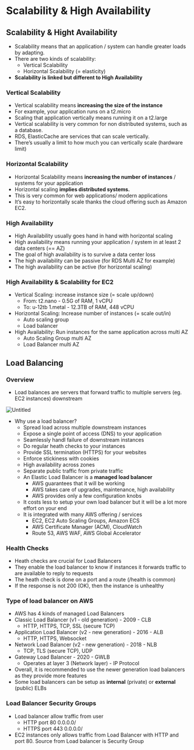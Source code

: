 # Scalability & High Availability

## Scalability & Hight Availability

- Scalability means that an application / system can handle greater loads by adapting.
- There are two kinds of scalability:
    - Vertical Scalability
    - Horizontal Scalability (= elasticity)
- **Scalability is linked but different to High Availability**

### Vertical Scalability

- Vertical scalability means **increasing the size of the instance**
- For example, your application runs on a t2.micro
- Scaling that application vertically means running it on a t2.large
- Vertical scalability is very common for non distributed systems, such as a database.
- RDS, ElasticCache are services that can scale vertically.
- There’s usually a limit to how much you can vertically scale (hardware limit)

### Horizontal Scalability

- Horizontal Scalability means **increasing the number of instances** / systems for your application
- Horizontal scaling **implies distributed systems.**
- This is very common for web applications/ modern applications
- It’s easy to horizontally scale thanks the cloud offering such as Amazon EC2.

### High Availability

- High Availability usually goes hand in hand with horizontal scaling
- High availability means running your application / system in at least 2 data centers (== AZ)
- The goal of high availability is to survive a data center loss
- The high availability can be passive (for RDS Multi AZ for example)
- The high availability can be active (for horizontal scaling)

### High Availability & Scalability for EC2

- Vertical Scaling: increase instance size (= scale up/down)
    - From: t2.nano - 0.5G of RAM, 1 vCPU
    - To: u-12tb 1.metal - 12.3TB of RAM, 448 vCPU
- Horizontal Scaling: Increase number of instances (= scale out/in)
    - Auto scaling group
    - Load balancer
- High Availability: Run instances for the same application across multi AZ
    - Auto Scaling Group multi AZ
    - Load Balancer multi AZ
## Load Balancing

### Overview

- Load balances are servers that forward traffic to multiple servers (eg. EC2 instances) downstream

![Untitled](https://s3-us-west-2.amazonaws.com/secure.notion-static.com/e7afef2c-29fb-43f0-aebc-a9e997c7cd1a/Untitled.png)

- Why use a load balancer?
    - Spread load across multiple downstream instances
    - Expose a single point of access (DNS) to your application
    - Seamlessly handl failure of downstream instances
    - Do regular heath checks to your instances
    - Provide SSL termination (HTTPS) for your websites
    - Enforce stickiness with cookies
    - High availability across zones
    - Separate public traffic from private traffic
    - An Elastic Load Balancer is a **managed load balancer**
        - AWS guarantees that it will be working
        - AWS takes care of upgrades, maintenance, high availability
        - AWS provides only a few configuration knobs
    - It costs less to setup your own load balancer but it will be a lot more effort on your end
    - It is integrated with many AWS offering / services
        - EC2, EC2 Auto Scaling Groups, Amazon ECS
        - AWS Certificate Manager (ACM), CloudWatch
        - Route 53, AWS WAF, AWS Global Accelerator
### Health Checks

- Heath checks are crucial for Load Balancers
- They enable the load balancer to know if instances it forwards traffic to are available to reply to requests
- The heath check is done on a port and a route (/health is common)
- If the response is not 200 (OK), then the instance is unhealthy
### Type of load balancer on AWS

- AWS has 4 kinds of managed Load Balancers
- Classic Load Balancer (v1 - old generation) - 2009 - CLB
    - HTTP, HTTPS, TCP, SSL (secure TCP)
- Application Load Balancer (v2 - new generation) - 2016 - ALB
    - HTTP, HTTPS, Websocket
- Network Load Balancer (v2 - new generation) - 2018 - NLB
    - TCP, TLS (secure TCP), UDP
- Gateway Load Balancer - 2020 - GWLB
    - Operates at layer 3 (Network layer) - IP Protocol
- Overall, it is recommended to use the newer generation load balancers as they provide more features
- Some load balancers can be setup as **internal** (private) or **external** (public) ELBs
### Load Balancer Security Groups

- Load balancer allow traffic from user
    - HTTP port 80 0.0.0.0/
    - HTTPS port 443 0.0.0.0/
- EC2 instances only allows traffic from Load Balancer with HTTP and port 80. Source from Load balancer is Security Group